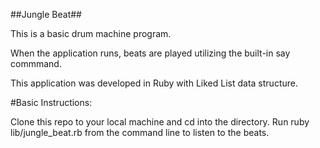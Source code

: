 ##Jungle Beat##

This is a basic drum machine program.

When the application runs, beats are played utilizing the built-in say commmand.

This application was developed in Ruby with Liked List data structure. 

#Basic Instructions:

Clone this repo to your local machine and cd into the directory.
Run ruby lib/jungle_beat.rb from the command line to listen to the beats.
